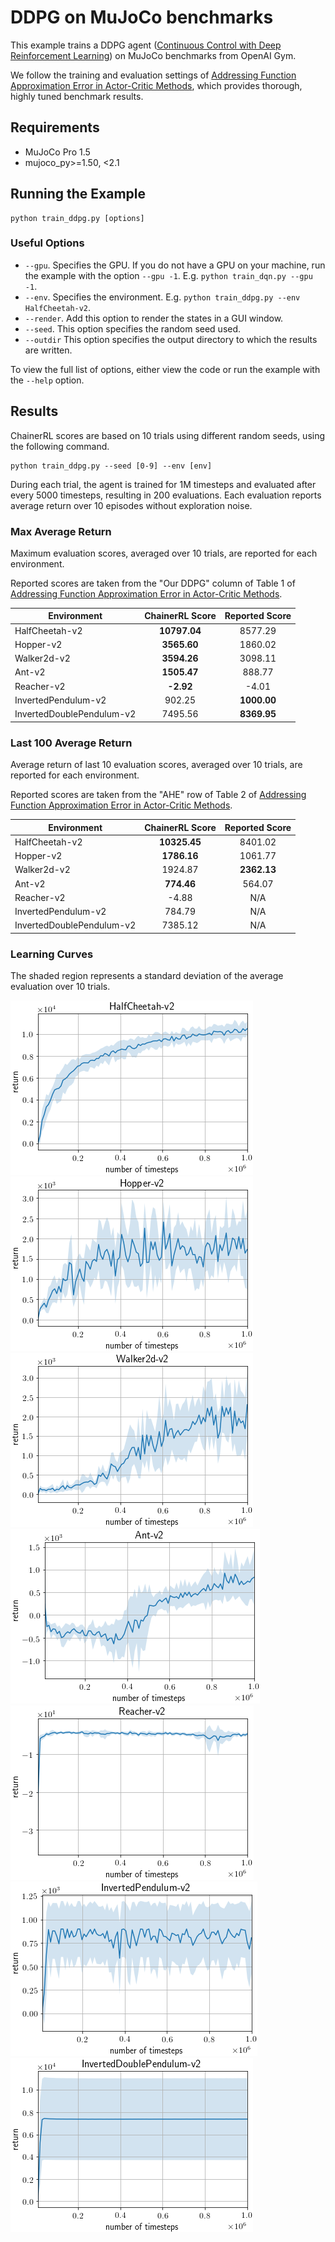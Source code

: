 # DDPG on MuJoCo benchmarks

This example trains a DDPG agent ([Continuous Control with Deep Reinforcement Learning](https://arxiv.org/abs/1509.02971)) on MuJoCo benchmarks from OpenAI Gym.

We follow the training and evaluation settings of [Addressing Function Approximation Error in Actor-Critic Methods](http://arxiv.org/abs/1802.09477), which provides thorough, highly tuned benchmark results.

## Requirements

- MuJoCo Pro 1.5
- mujoco_py>=1.50, <2.1

## Running the Example

```
python train_ddpg.py [options]
```

### Useful Options

- `--gpu`. Specifies the GPU. If you do not have a GPU on your machine, run the example with the option `--gpu -1`. E.g. `python train_dqn.py --gpu -1`.
- `--env`. Specifies the environment. E.g. `python train_ddpg.py --env HalfCheetah-v2`.
- `--render`. Add this option to render the states in a GUI window.
- `--seed`. This option specifies the random seed used.
- `--outdir` This option specifies the output directory to which the results are written.

To view the full list of options, either view the code or run the example with the `--help` option.

## Results

ChainerRL scores are based on 10 trials using different random seeds, using the following command.

```
python train_ddpg.py --seed [0-9] --env [env]
```

During each trial, the agent is trained for 1M timesteps and evaluated after every 5000 timesteps, resulting in 200 evaluations.
Each evaluation reports average return over 10 episodes without exploration noise.

### Max Average Return

Maximum evaluation scores, averaged over 10 trials, are reported for each environment.

Reported scores are taken from the "Our DDPG" column of Table 1 of [Addressing Function Approximation Error in Actor-Critic Methods](http://arxiv.org/abs/1802.09477).

| Environment               | ChainerRL Score | Reported Score |
| ------------------------- |:---------------:|:--------------:|
| HalfCheetah-v2            |    **10797.04** |        8577.29 |
| Hopper-v2                 |     **3565.60** |        1860.02 |
| Walker2d-v2               |     **3594.26** |        3098.11 |
| Ant-v2                    |     **1505.47** |         888.77 |
| Reacher-v2                |       **-2.92** |          -4.01 |
| InvertedPendulum-v2       |          902.25 |    **1000.00** |
| InvertedDoublePendulum-v2 |         7495.56 |    **8369.95** |


### Last 100 Average Return

Average return of last 10 evaluation scores, averaged over 10 trials, are reported for each environment.

Reported scores are taken from the "AHE" row of Table 2 of [Addressing Function Approximation Error in Actor-Critic Methods](http://arxiv.org/abs/1802.09477).

| Environment               | ChainerRL Score | Reported Score |
| ------------------------- |:---------------:|:--------------:|
| HalfCheetah-v2            |    **10325.45** |        8401.02 |
| Hopper-v2                 |     **1786.16** |        1061.77 |
| Walker2d-v2               |         1924.87 |    **2362.13** |
| Ant-v2                    |      **774.46** |         564.07 |
| Reacher-v2                |           -4.88 |            N/A |
| InvertedPendulum-v2       |          784.79 |            N/A |
| InvertedDoublePendulum-v2 |         7385.12 |            N/A |

### Learning Curves

The shaded region represents a standard deviation of the average evaluation over 10 trials.

![HalfCheetah-v2](assets/Halfcheetah-v2.png)
![Hopper-v2](assets/Hopper-v2.png)
![Walker2d-v2](assets/Walker2d-v2.png)
![Ant-v2](assets/Ant-v2.png)
![Reacher-v2](assets/Reacher-v2.png)
![InvertedPendulum-v2](assets/InvertedPendulum-v2.png)
![InvertedDoublePendulum-v2](assets/InvertedDoublePendulum-v2.png)
